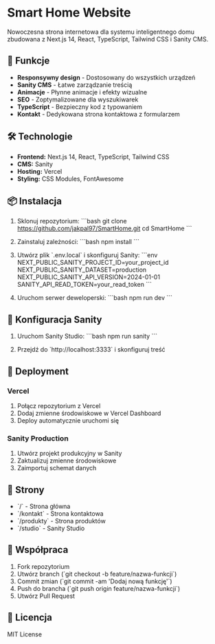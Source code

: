 # Smart Home Website

Nowoczesna strona internetowa dla systemu inteligentnego domu zbudowana z Next.js 14, React, TypeScript, Tailwind CSS i Sanity CMS.

## 🚀 Funkcje

- **Responsywny design** - Dostosowany do wszystkich urządzeń
- **Sanity CMS** - Łatwe zarządzanie treścią
- **Animacje** - Płynne animacje i efekty wizualne
- **SEO** - Zoptymalizowane dla wyszukiwarek
- **TypeScript** - Bezpieczny kod z typowaniem
- **Kontakt** - Dedykowana strona kontaktowa z formularzem

## 🛠️ Technologie

- **Frontend:** Next.js 14, React, TypeScript, Tailwind CSS
- **CMS:** Sanity
- **Hosting:** Vercel
- **Styling:** CSS Modules, FontAwesome

## 📦 Instalacja

1. Sklonuj repozytorium:
   \`\`\`bash
   git clone https://github.com/jakpal97/SmartHome.git
   cd SmartHome
   \`\`\`

2. Zainstaluj zależności:
   \`\`\`bash
   npm install
   \`\`\`

3. Utwórz plik \`.env.local\` i skonfiguruj Sanity:
   \`\`\`env
   NEXT_PUBLIC_SANITY_PROJECT_ID=your_project_id
   NEXT_PUBLIC_SANITY_DATASET=production
   NEXT_PUBLIC_SANITY_API_VERSION=2024-01-01
   SANITY_API_READ_TOKEN=your_read_token
   \`\`\`

4. Uruchom serwer deweloperski:
   \`\`\`bash
   npm run dev
   \`\`\`

## 🔧 Konfiguracja Sanity

1. Uruchom Sanity Studio:
   \`\`\`bash
   npm run sanity
   \`\`\`

2. Przejdź do \`http://localhost:3333\` i skonfiguruj treść

## 🚀 Deployment

### Vercel

1. Połącz repozytorium z Vercel
2. Dodaj zmienne środowiskowe w Vercel Dashboard
3. Deploy automatycznie uruchomi się

### Sanity Production

1. Utwórz projekt produkcyjny w Sanity
2. Zaktualizuj zmienne środowiskowe
3. Zaimportuj schemat danych

## 📱 Strony

- \`/\` - Strona główna
- \`/kontakt\` - Strona kontaktowa
- \`/produkty\` - Strona produktów
- \`/studio\` - Sanity Studio

## 🤝 Współpraca

1. Fork repozytorium
2. Utwórz branch (\`git checkout -b feature/nazwa-funkcji\`)
3. Commit zmian (\`git commit -am 'Dodaj nową funkcję'\`)
4. Push do brancha (\`git push origin feature/nazwa-funkcji\`)
5. Utwórz Pull Request

## 📄 Licencja

MIT License
